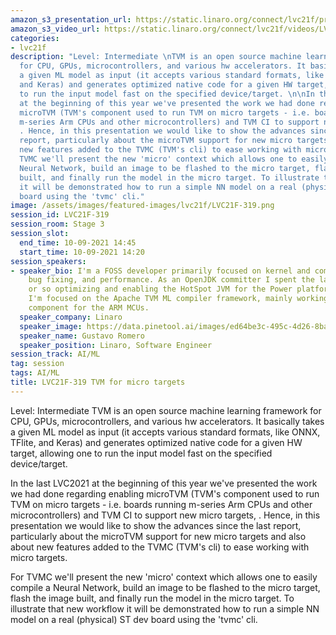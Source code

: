 ```yaml
---
amazon_s3_presentation_url: https://static.linaro.org/connect/lvc21f/presentations/LVC21F-319.pdf
amazon_s3_video_url: https://static.linaro.org/connect/lvc21f/videos/LVC21F-319.mp4
categories:
- lvc21f
description: "Level: Intermediate \nTVM is an open source machine learning framework
  for CPU, GPUs, microcontrollers, and various hw accelerators. It basically takes
  a given ML model as input (it accepts various standard formats, like ONNX, TFlite,
  and Keras) and generates optimized native code for a given HW target, allowing one
  to run the input model fast on the specified device/target. \n\nIn the last LVC2021
  at the beginning of this year we've presented the work we had done regarding enabling
  microTVM (TVM's component used to run TVM on micro targets - i.e. boards running
  m-series Arm CPUs and other microcontrollers) and TVM CI to support new micro targets,
  . Hence, in this presentation we would like to show the advances since the last
  report, particularly about the microTVM support for new micro targets and also about
  new features added to the TVMC (TVM's cli) to ease working with micro targets.\n\nFor
  TVMC we'll present the new 'micro' context which allows one to easily compile a
  Neural Network, build an image to be flashed to the micro target, flash the image
  built, and finally run the model in the micro target. To illustrate that new workflow
  it will be demonstrated how to run a simple NN model on a real (physical) ST dev
  board using the 'tvmc' cli."
image: /assets/images/featured-images/lvc21f/LVC21F-319.png
session_id: LVC21F-319
session_room: Stage 3
session_slot:
  end_time: 10-09-2021 14:45
  start_time: 10-09-2021 14:20
session_speakers:
- speaker_bio: I'm a FOSS developer primarily focused on kernel and compiler development,
    bug fixing, and performance. As an OpenJDK committer I spent the last 5 years
    or so optimizing and enabling the HotSpot JVM for the Power platform. Currently
    I'm focused on the Apache TVM ML compiler framework, mainly working with the microTVM
    component for the ARM MCUs.
  speaker_company: Linaro
  speaker_image: https://data.pinetool.ai/images/ed64be3c-495c-4d26-8ba0-be7de0248cf2.jpeg
  speaker_name: Gustavo Romero
  speaker_position: Linaro, Software Engineer
session_track: AI/ML
tag: session
tags: AI/ML
title: LVC21F-319 TVM for micro targets
---
```


Level: Intermediate
TVM is an open source machine learning framework for CPU, GPUs, microcontrollers, and various hw accelerators. It basically takes a given ML model as input (it accepts various standard formats, like ONNX, TFlite, and Keras) and generates optimized native code for a given HW target, allowing one to run the input model fast on the specified device/target.

In the last LVC2021 at the beginning of this year we've presented the work we had done regarding enabling microTVM (TVM's component used to run TVM on micro targets - i.e. boards running m-series Arm CPUs and other microcontrollers) and TVM CI to support new micro targets, . Hence, in this presentation we would like to show the advances since the last report, particularly about the microTVM support for new micro targets and also about new features added to the TVMC (TVM's cli) to ease working with micro targets.

For TVMC we'll present the new 'micro' context which allows one to easily compile a Neural Network, build an image to be flashed to the micro target, flash the image built, and finally run the model in the micro target. To illustrate that new workflow it will be demonstrated how to run a simple NN model on a real (physical) ST dev board using the 'tvmc' cli.